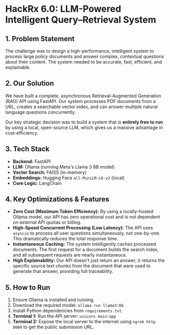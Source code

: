 # HackRx 6.0: LLM-Powered Intelligent Query–Retrieval System

## 1. Problem Statement

The challenge was to design a high-performance, intelligent system to process large policy documents and answer complex, contextual questions about their content. The system needed to be accurate, fast, efficient, and explainable.

## 2. Our Solution

We have built a complete, asynchronous Retrieval-Augmented Generation (RAG) API using FastAPI. Our system processes PDF documents from a URL, creates a searchable vector index, and can answer multiple natural language questions concurrently.

Our key strategic decision was to build a system that is **entirely free to run** by using a local, open-source LLM, which gives us a massive advantage in cost-efficiency.

## 3. Tech Stack

- **Backend:** FastAPI
- **LLM:** Ollama (running Meta's Llama 3 8B model)
- **Vector Search:** FAISS (in-memory)
- **Embeddings:** Hugging Face `all-MiniLM-L6-v2` (local)
- **Core Logic:** LangChain

## 4. Key Optimizations & Features

- **Zero Cost (Maximum Token Efficiency):** By using a locally-hosted Ollama model, our API has zero operational cost and is not dependent on external API quotas or billing.
- **High-Speed Concurrent Processing (Low Latency):** The API uses `asyncio` to process all user questions simultaneously, not one-by-one. This dramatically reduces the total response time.
- **Instantaneous Caching:** The system intelligently caches processed documents. The first request for a document builds the search index, and all subsequent requests are nearly instantaneous.
- **High Explainability:** Our API doesn't just return an answer; it returns the specific source text chunks from the document that were used to generate that answer, providing full traceability.

## 5. How to Run

1.  Ensure Ollama is installed and running.
2.  Download the required model: `ollama run llama3:8b`
3.  Install Python dependencies from `requirements.txt`.
4.  **Terminal 1:** Run the API server: `uvicorn main:app`
5.  **Terminal 2:** Expose the local server to the internet using `ngrok http 8000` to get the public submission URL.